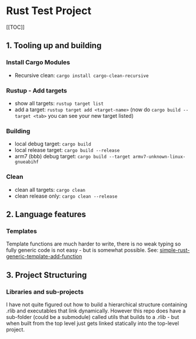 # Rust Test Project

[[TOC]]

## 1. Tooling up and building

### Install Cargo Modules

- Recursive clean: `cargo install cargo-clean-recursive`

### Rustup - Add targets

- show all targets: `rustup target list`
- add a target: `rustup target add <target-name>` (now do `cargo build --target <tab>` you can see your new target listed)

### Building

- local debug target: `cargo build`
- local release target: `cargo build --release`
- arm7 (bbb) debug target: `cargo build --target armv7-unknown-linux-gnueabihf`

### Clean

- clean all targets: `cargo clean`
- clean release only: `cargo clean --release`

## 2. Language features

### Templates

Template functions are much harder to write, there is no weak typing so fully generic code is not easy - but is somewhat possible.
See: [simple-rust-generic-template-add-function](https://stackoverflow.com/questions/63748118/simple-rust-generic-template-add-function)

## 3. Project Structuring

### Libraries and sub-projects

I have not quite figured out how to build a hierarchical structure containing .rlib and executables that link dynamically. However this repo does have a sub-folder (could be a submodule) called utils that builds to a .rlib - but when built from the top level just gets linked statically into the top-level project.
